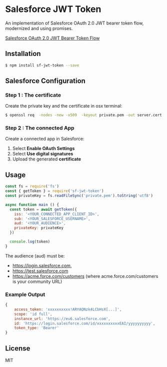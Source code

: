 # Salesforce JWT Token

An implementation of Salesforce OAuth 2.0 JWT bearer token flow, modernized and using promises.

[Salesforce OAuth 2.0 JWT Bearer Token Flow](https://help.salesforce.com/articleView?id=remoteaccess_oauth_jwt_flow.htm&type=5)

## Installation

```bash
$ npm install sf-jwt-token --save
```

## Salesforce Configuration

### Step 1 : The certificate

Create the private key and the certificate in osx terminal:

```bash
$ openssl req  -nodes -new -x509  -keyout private.pem -out server.cert
```

### Step 2 : The connected App

Create a connected app in Salesforce:

1. Select **Enable OAuth Settings**
2. Select **Use digital signatures**
3. Upload the generated **certificate**

## Usage

```js
const fs = require('fs')
const { getToken } = require('sf-jwt-token')
const privateKey = fs.readFileSync('private.pem').toString('utf8')

async function main () {
  const token = await getToken({
    iss: '<YOUR_CONNECTED_APP_CLIENT_ID>',
    sub: '<YOUR_SALESFORCE_USERNAME>',
    aud: '<YOUR_AUDIENCE>',
    privateKey: privateKey
  })

  console.log(token)
}
```

The audience (aud) must be:

- https://login.salesforce.com,
- https://test.salesforce.com
- https://acme.force.com/customers (where acme.force.com/customers is your community URL)

### Example Output

```js
{
    access_token: 'xxxxxxxxxx!ARYAQNzk4LCbHsX[...]',
    scope: 'id full',
    instance_url: 'https://eu6.salesforce.com',
    id: 'https://login.salesforce.com/id/xxxxxxxxxxEAI/yyyyyyyyyy',
    token_type: 'Bearer'
}
```

## License

MIT

